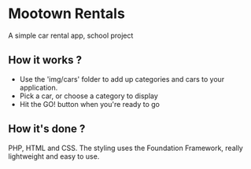 # Mootown Rentals
A simple car rental app, school project

## How it works ?

+ Use the 'img/cars' folder to add up categories and cars to your application.
+ Pick a car, or choose a category to display
+ Hit the GO! button when you're ready to go 

## How it's done ?

PHP, HTML and CSS. The styling uses the Foundation Framework, really lightweight and easy to use.